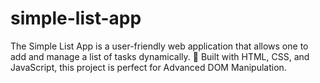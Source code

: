 # simple-list-app
The Simple List App is a user-friendly web application that allows one to add and manage a list of tasks dynamically. 🚀 Built with HTML, CSS, and JavaScript, this project is perfect for Advanced DOM Manipulation.
